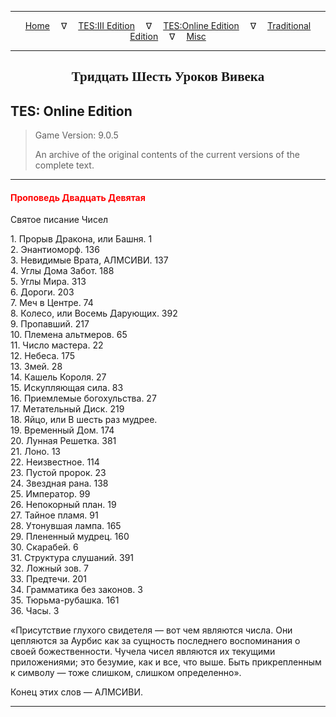 
---

<!-- Jekyll Page Links -->

<center>
<a href="../../../../index.html">Home</a>
&emsp;&nabla;&emsp;
<a href="../../../index-tes3.html">TES:III Edition</a>
&emsp;&nabla;&emsp;
<a href="../../../index-teso.html">TES:Online Edition</a>
&emsp;&nabla;&emsp;
<a href="../../../index-traditional.html">Traditional Edition</a>
&emsp;&nabla;&emsp;
<a href="../../../index-misc.html">Misc</a>
</center>

<!-- Markdown Body Below: -->

---

<center>
<h2><span style="font-family:Georgia">Тридцать Шесть Уроков Вивека</span></h2>
</center>

## TES: Online Edition

> Game Version: 9.0.5
>
> An archive of the original contents of the current versions of the complete text.

---

#### <span style="color:red">Проповедь Двадцать Девятая</span>

Святое писание Чисел

1\. Прорыв Дракона, или Башня. 1\
2\. Энантиоморф. 136\
3\. Невидимые Врата, АЛМСИВИ. 137\
4\. Углы Дома Забот. 188\
5\. Углы Мира. 313\
6\. Дороги. 203\
7\. Меч в Центре. 74\
8\. Колесо, или Восемь Дарующих. 392\
9\. Пропавший. 217\
10\. Племена альтмеров. 65\
11\. Число мастера. 22\
12\. Небеса. 175\
13\. Змей. 28\
14\. Кашель Короля. 27\
15\. Искупляющая сила. 83\
16\. Приемлемые богохульства. 27\
17\. Метательный Диск. 219\
18\. Яйцо, или В шесть раз мудрее.\
19\. Временный Дом. 174\
20\. Лунная Решетка. 381\
21\. Лоно. 13\
22\. Неизвестное. 114\
23\. Пустой пророк. 23\
24\. Звездная рана. 138\
25\. Император. 99\
26\. Непокорный план. 19\
27\. Тайное пламя. 91\
28\. Утонувшая лампа. 165\
29\. Плененный мудрец. 160\
30\. Скарабей. 6\
31\. Структура слушаний. 391\
32\. Ложный зов. 7\
33\. Предтечи. 201\
34\. Грамматика без законов. 3\
35\. Тюрьма-рубашка. 161\
36\. Часы. 3

«Присутствие глухого свидетеля — вот чем являются числа. Они цепляются за Аурбис как за сущность последнего воспоминания о своей божественности. Чучела чисел являются их текущими приложениями; это безумие, как и все, что выше. Быть прикрепленным к символу — тоже слишком, слишком определенно».

Конец этих слов — АЛМСИВИ.

---
